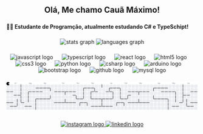 <h2 align="center">Olá, Me chamo Cauã Máximo!</h2>

###

<h4 align="left">👨‍🎓 Estudante de Programção, atualmente estudando C# e TypeSchipt!</h4>

###

<div align="center">
  <img src="https://github-readme-stats.vercel.app/api?username=CauaMaximo013&hide_title=false&hide_rank=false&show_icons=true&include_all_commits=false&count_private=true&disable_animations=false&theme=dark&locale=en&hide_border=false" height="160" alt="stats graph"  />
  <img src="https://github-readme-stats.vercel.app/api/top-langs?username=CauaMaximo013&locale=en&hide_title=false&layout=compact&card_width=320&langs_count=5&theme=dark&hide_border=false" height="160" alt="languages graph"  />
</div>

###

<div align="center">
  <img src="https://cdn.jsdelivr.net/gh/devicons/devicon/icons/javascript/javascript-original.svg" height="30" alt="javascript logo"  />
  <img width="15" />
  <img src="https://cdn.jsdelivr.net/gh/devicons/devicon/icons/typescript/typescript-original.svg" height="30" alt="typescript logo"  />
  <img width="15" />
  <img src="https://cdn.jsdelivr.net/gh/devicons/devicon/icons/react/react-original.svg" height="30" alt="react logo"  />
  <img width="15" />
  <img src="https://cdn.jsdelivr.net/gh/devicons/devicon/icons/html5/html5-original.svg" height="30" alt="html5 logo"  />
  <img width="15" />
  <img src="https://cdn.jsdelivr.net/gh/devicons/devicon/icons/css3/css3-original.svg" height="30" alt="css3 logo"  />
  <img width="15" />
  <img src="https://cdn.jsdelivr.net/gh/devicons/devicon/icons/python/python-original.svg" height="30" alt="python logo"  />
  <img width="15" />
  <img src="https://cdn.jsdelivr.net/gh/devicons/devicon/icons/csharp/csharp-original.svg" height="30" alt="csharp logo"  />
  <img width="15" />
  <img src="https://cdn.jsdelivr.net/gh/devicons/devicon/icons/arduino/arduino-original.svg" height="30" alt="arduino logo"  />
  <img width="15" />
  <img src="https://cdn.jsdelivr.net/gh/devicons/devicon/icons/bootstrap/bootstrap-original.svg" height="30" alt="bootstrap logo"  />
  <img width="15" />
  <img src="https://cdn.jsdelivr.net/gh/devicons/devicon/icons/github/github-original.svg" height="30" alt="github logo"  />
  <img width="15" />
  <img src="https://cdn.jsdelivr.net/gh/devicons/devicon/icons/mysql/mysql-original.svg" height="30" alt="mysql logo"  />
</div>

###

<picture>
  <source media="(prefers-color-scheme: dark)" srcset="https://raw.githubusercontent.com/CauaMaximo013/CauaMaximo013/output/pacman-contribution-graph-dark.svg">
  <source media="(prefers-color-scheme: light)" srcset="https://raw.githubusercontent.com/CauaMaximo013/CauaMaximo013/output/pacman-contribution-graph.svg">
  <img alt="pacman contribution graph" src="https://raw.githubusercontent.com/CauaMaximo013/CauaMaximo013/output/pacman-contribution-graph.svg">
</picture>

###

<div align="center">
  <a href="https://www.instagram.com/caua_maximo13" target="_blank">
    <img src="https://raw.githubusercontent.com/maurodesouza/profile-readme-generator/master/src/assets/icons/social/instagram/default.svg" width="55" height="35" alt="instagram logo"  />
  </a>
  <a href="https://www.linkedin.com/in/caua-maximo" target="_blank">
    <img src="https://raw.githubusercontent.com/maurodesouza/profile-readme-generator/master/src/assets/icons/social/linkedin/default.svg" width="55" height="35" alt="linkedin logo"  />
  </a>
</div>

###
